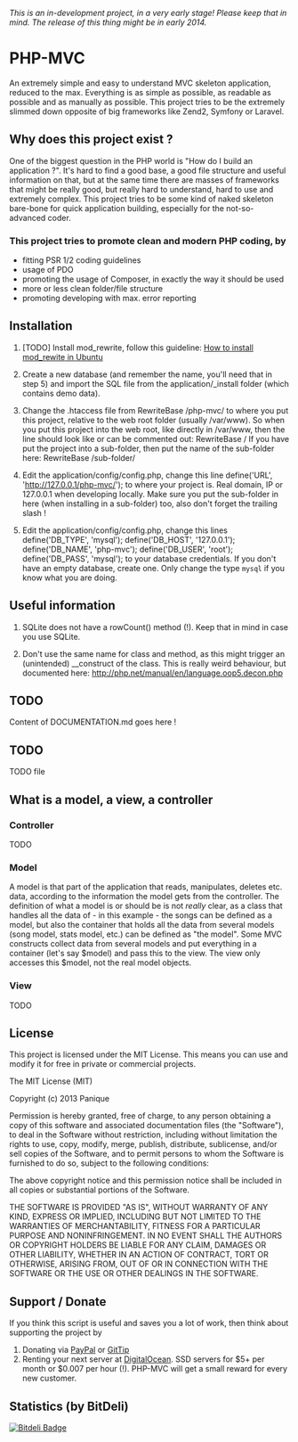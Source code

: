 *This is an in-development project, in a very early stage! Please keep that in mind. The release of this thing might
be in early 2014.*

# PHP-MVC

An extremely simple and easy to understand MVC skeleton application, reduced to the max.
Everything is as simple as possible, as readable as possible and as manually as possible.
This project tries to be the extremely slimmed down opposite of big frameworks like Zend2, Symfony or Laravel.

## Why does this project exist ?

One of the biggest question in the PHP world is "How do I build an application ?".
It's hard to find a good base, a good file structure and useful information on that, but at the same time
there are masses of frameworks that might be really good, but really hard to understand, hard to use and extremely
complex. This project tries to be some kind of naked skeleton bare-bone for quick application building,
especially for the not-so-advanced coder.

### This project tries to promote clean and modern PHP coding, by

- fitting PSR 1/2 coding guidelines
- usage of PDO
- promoting the usage of Composer, in exactly the way it should be used
- more or less clean folder/file structure
- promoting developing with max. error reporting

## Installation

1. [TODO] Install mod_rewrite, follow this guideline:
[How to install mod_rewite in Ubuntu](http://www.dev-metal.com/enable-mod_rewrite-ubuntu-12-04-lts/)

2. Create a new database (and remember the name, you'll need that in step 5) and import the SQL file from the
application/_install folder (which contains demo data).

3. Change the .htaccess file from
RewriteBase /php-mvc/
to where you put this project, relative to the web root folder (usually /var/www). So when you put this project into
the web root, like directly in /var/www, then the line should look like or can be commented out:
RewriteBase /
If you have put the project into a sub-folder, then put the name of the sub-folder here:
RewriteBase /sub-folder/

4. Edit the application/config/config.php, change this line
define('URL', 'http://127.0.0.1/php-mvc/');
to where your project is. Real domain, IP or 127.0.0.1 when developing locally. Make sure you put the sub-folder
in here (when installing in a sub-folder) too, also don't forget the trailing slash !

5. Edit the application/config/config.php, change this lines
define('DB_TYPE', 'mysql');
define('DB_HOST', '127.0.0.1');
define('DB_NAME', 'php-mvc');
define('DB_USER', 'root');
define('DB_PASS', 'mysql');
to your database credentials. If you don't have an empty database, create one. Only change the type `mysql` if you
know what you are doing.

## Useful information

1. SQLite does not have a rowCount() method (!). Keep that in mind in case you use SQLite.

2. Don't use the same name for class and method, as this might trigger an (unintended) __construct of the class.
   This is really weird behaviour, but documented here: http://php.net/manual/en/language.oop5.decon.php

## TODO

Content of DOCUMENTATION.md goes here !

## TODO

TODO file

## What is a model, a view, a controller

### Controller

TODO

### Model

A model is that part of the application that reads, manipulates, deletes etc. data, according to the information
the model gets from the controller. The definition of what a model is or should be is not *really* clear, as a class
that handles all the data of - in this example - the songs can be defined as a model, but also the container that
holds all the data from several models (song model, stats model, etc.) can be defined as "the model". Some MVC
constructs collect data from several models and put everything in a container (let's say $model) and pass this to the
view. The view only accesses this $model, not the real model objects.

### View

TODO

## License

This project is licensed under the MIT License.
This means you can use and modify it for free in private or commercial projects.

The MIT License (MIT)

Copyright (c) 2013 Panique

Permission is hereby granted, free of charge, to any person obtaining a copy of
this software and associated documentation files (the "Software"), to deal in
the Software without restriction, including without limitation the rights to
use, copy, modify, merge, publish, distribute, sublicense, and/or sell copies of
the Software, and to permit persons to whom the Software is furnished to do so,
subject to the following conditions:

The above copyright notice and this permission notice shall be included in all
copies or substantial portions of the Software.

THE SOFTWARE IS PROVIDED "AS IS", WITHOUT WARRANTY OF ANY KIND, EXPRESS OR
IMPLIED, INCLUDING BUT NOT LIMITED TO THE WARRANTIES OF MERCHANTABILITY, FITNESS
FOR A PARTICULAR PURPOSE AND NONINFRINGEMENT. IN NO EVENT SHALL THE AUTHORS OR
COPYRIGHT HOLDERS BE LIABLE FOR ANY CLAIM, DAMAGES OR OTHER LIABILITY, WHETHER
IN AN ACTION OF CONTRACT, TORT OR OTHERWISE, ARISING FROM, OUT OF OR IN
CONNECTION WITH THE SOFTWARE OR THE USE OR OTHER DEALINGS IN THE SOFTWARE.

## Support / Donate

If you think this script is useful and saves you a lot of work, then think about supporting the project by

1. Donating via [PayPal](https://www.paypal.com/cgi-bin/webscr?cmd=_s-xclick&hosted_button_id=P5YLUK4MW3LDG)
   or [GitTip](https://www.gittip.com/Panique/)
2. Renting your next server at [DigitalOcean](https://www.digitalocean.com/?refcode=40d978532a20).
   SSD servers for $5+ per month or $0.007 per hour (!). PHP-MVC will get a small reward for every new customer.

## Statistics (by BitDeli)

[![Bitdeli Badge](https://d2weczhvl823v0.cloudfront.net/panique/php-mvc/trend.png)](https://bitdeli.com/free "Bitdeli Badge")
